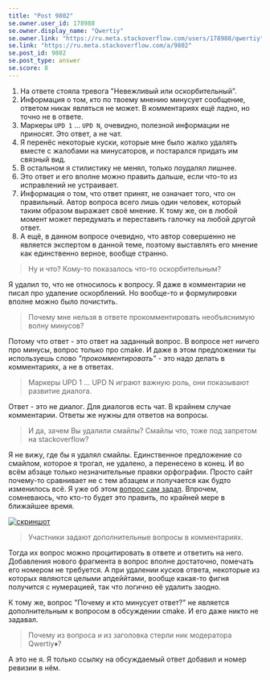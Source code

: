 ```yaml
---
title: "Post 9802"
se.owner.user_id: 178988
se.owner.display_name: "Qwertiy"
se.owner.link: "https://ru.meta.stackoverflow.com/users/178988/qwertiy"
se.link: "https://ru.meta.stackoverflow.com/a/9802"
se.post_id: 9802
se.post_type: answer
se.score: 8
---
```

<ol>
<li>На ответе стояла тревога "Невежливый или оскорбительный".</li>
<li>Информация о том, кто по твоему мнению минусует сообщение, ответом никак являться не может. В комментариях ещё ладно, но точно не в ответе.</li>
<li>Маркеры <code>UPD 1</code> ... <code>UPD N</code>, очевидно, полезной информации не приносят. Это ответ, а не чат.</li>
<li>Я перенёс некоторые куски, которые мне было жалко удалять вместе с жалобами на минусаторов, и постарался придать им связный вид.</li>
<li>В остальном я стилистику не менял, только поудалял лишнее.</li>
<li>Это ответ и его вполне можно править дальше, если что-то из исправлений не устраивает.</li>
<li>Информация о том, что ответ принят, не означает того, что он правильный. Автор вопроса всего лишь один человек, который таким образом выражает своё мнение. К тому же, он в любой момент может передумать и переставить галочку на любой другой ответ.</li>
<li>А ещё, в данном вопросе очевидно, что автор совершенно не является экспертом в данной теме, поэтому выставлять его мнение как единственно верное, вообще странно.</li>
</ol>

<blockquote>
  <p>Ну и что? Кому-то показалось что-то оскорбительным?</p>
</blockquote>

<p>Я удалил то, что не относилось к вопросу. Я даже в комментарии не писал про удаление оскорблений. Но вообще-то и формулировки вполне можно было почистить.</p>

<blockquote>
  <p>Почему мне нельзя в ответе прокомментировать необъяснимую волну минусов?</p>
</blockquote>

<p>Потому что ответ - это ответ на заданный вопрос. В вопросе нет ничего про минусы, вопрос только про cmake. И даже в этом предложении ты используешь слово <em>"прокомментировать"</em> - это надо делать в комментариях, а не в ответах.</p>

<blockquote>
  <p>Маркеры UPD 1 ... UPD N играют важную роль, они показывают развитие диалога.</p>
</blockquote>

<p>Ответ - это не диалог. Для диалогов есть чат. В крайнем случае комментарии. Ответы же нужны для ответов на вопросы.</p>

<blockquote>
  <p>И да, зачем Вы удалили смайлы? Смайлы что, тоже под запретом на stackoverflow?</p>
</blockquote>

<p>Я не вижу, где бы я удалял смайлы. Единственное предложение со смайлом, которое я трогал, не удалено, а перенесено в конец. И во всём абзаце только незначительные правки орфографии. Просто сайт почему-то сравнивает не с тем абзацем и получается как будто изменилось всё. Я уже об этом <a href="https://ru.meta.stackoverflow.com/q/9803/178988">вопрос сам задал</a>. Впрочем, сомневаюсь, что кто-то будет это править, по крайней мере в ближайшее время.</p>

<p><a href="https://i.stack.imgur.com/IrKLI.png" rel="nofollow noreferrer"><img src="https://i.stack.imgur.com/IrKLI.png" alt="скриншот"></a></p>

<blockquote>
  <p>Участники задают дополнительные вопросы в комментариях.</p>
</blockquote>

<p>Тогда их вопрос можно процитировать в ответе и ответить на него. Добавления нового фрагмента в вопрос вполне достаточно, помечать его номером не требуется. А при удалении кусков ответа, некоторые из которых являются целыми апдеййтами, вообще какая-то фигня получится с нумерацией, так что логично её удалить заодно.</p>

<p>К тому же, вопрос "Почему и кто минусует ответ?" не является дополнительным к вопросом в обсуждении cmake. И его даже никто не задавал.</p>

<blockquote>
  <p>Почему из вопроса и из заголовка стерли ник модератора Qwertiy♦?</p>
</blockquote>

<p>А это не я. Я только ссылку на обсуждаемый ответ добавил и номер ревизии в нём.</p>
